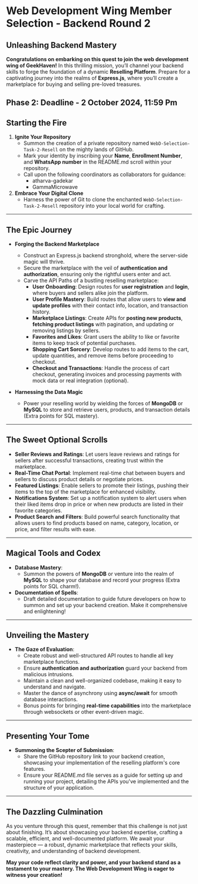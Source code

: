 # Web Development Wing Member Selection - Backend Round 2

## Unleashing Backend Mastery

**Congratulations on embarking on this quest to join the web development wing of GeekHaven!** In this thrilling mission, you’ll channel your backend skills to forge the foundation of a dynamic **Reselling Platform**. Prepare for a captivating journey into the realms of **Express.js**, where you’ll create a marketplace for buying and selling pre-loved treasures.

## Phase 2: Deadline - 2 October 2024, 11:59 Pm

## Starting the Fire

1. **Ignite Your Repository**
   - Summon the creation of a private repository named `WebD-Selection-Task-2-Resell` on the mighty lands of GitHub.
   - Mark your identity by inscribing your **Name**, **Enrollment Number**, and **WhatsApp number** in the README.md scroll within your repository.
   - Call upon the following coordinators as collaborators for guidance:
     - atharva-gadekar
     - GammaMicrowave
2. **Embrace Your Digital Clone**
   - Harness the power of Git to clone the enchanted `WebD-Selection-Task-2-Resell` repository into your local world for crafting.

---

## The Epic Journey

- **Forging the Backend Marketplace**
   - Construct an Express.js backend stronghold, where the server-side magic will thrive.
   - Secure the marketplace with the veil of **authentication and authorization**, ensuring only the rightful users enter and act.
   - Carve the API Paths of a bustling reselling marketplace:
     - **User Onboarding**: Design routes for **user registration** and **login**, where buyers and sellers alike join the platform.
     - **User Profile Mastery**: Build routes that allow users to **view and update profiles** with their contact info, location, and transaction history.
     - **Marketplace Listings**: Create APIs for **posting new products**, **fetching product listings** with pagination, and updating or removing listings by sellers.
     - **Favorites and Likes**: Grant users the ability to like or favorite items to keep track of potential purchases.
     - **Shopping Cart Sorcery**: Develop routes to add items to the cart, update quantities, and remove items before proceeding to checkout.
     - **Checkout and Transactions**: Handle the process of cart checkout, generating invoices and processing payments with mock data or real integration (optional).

- **Harnessing the Data Magic**
   - Power your reselling world by wielding the forces of **MongoDB** or **MySQL** to store and retrieve users, products, and transaction details (Extra points for SQL mastery).

---

## The Sweet Optional Scrolls

- **Seller Reviews and Ratings**: Let users leave reviews and ratings for sellers after successful transactions, creating trust within the marketplace.
- **Real-Time Chat Portal**: Implement real-time chat between buyers and sellers to discuss product details or negotiate prices.
- **Featured Listings**: Enable sellers to promote their listings, pushing their items to the top of the marketplace for enhanced visibility.
- **Notifications System**: Set up a notification system to alert users when their liked items drop in price or when new products are listed in their favorite categories.
- **Product Search and Filters**: Build powerful search functionality that allows users to find products based on name, category, location, or price, and filter results with ease.

---

## Magical Tools and Codex

- **Database Mastery**:
   - Summon the powers of **MongoDB** or venture into the realm of **MySQL** to shape your database and record your progress (Extra points for SQL charm!).
- **Documentation of Spells**:
   - Draft detailed documentation to guide future developers on how to summon and set up your backend creation. Make it comprehensive and enlightening!

---

## Unveiling the Mastery

- **The Gaze of Evaluation**:
   - Create robust and well-structured API routes to handle all key marketplace functions.
   - Ensure **authentication and authorization** guard your backend from malicious intrusions.
   - Maintain a clean and well-organized codebase, making it easy to understand and navigate.
   - Master the dance of asynchrony using **async/await** for smooth database interactions.
   - Bonus points for bringing **real-time capabilities** into the marketplace through websockets or other event-driven magic.

---

## Presenting Your Tome

- **Summoning the Scepter of Submission**:
   - Share the GitHub repository link to your backend creation, showcasing your implementation of the reselling platform's core features.
   - Ensure your README.md file serves as a guide for setting up and running your project, detailing the APIs you've implemented and the structure of your application.

---

## The Dazzling Culmination

As you venture through this quest, remember that this challenge is not just about finishing. It’s about showcasing your backend expertise, crafting a scalable, efficient, and well-documented platform. We await your masterpiece — a robust, dynamic marketplace that reflects your skills, creativity, and understanding of backend development.

**May your code reflect clarity and power, and your backend stand as a testament to your mastery. The Web Development Wing is eager to witness your creation!**

